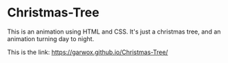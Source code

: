 # Christmas-Tree

This is an animation using HTML and CSS. It's just a christmas tree, and an animation turning day to night.

This is the link: https://garwox.github.io/Christmas-Tree/
